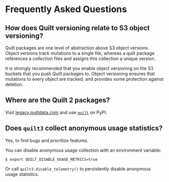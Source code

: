 # Frequently Asked Questions

## How does Quilt versioning relate to S3 object versioning?

Quilt packages are one level of abstraction above S3 object versions. Object versions track mutations to a single file, whereas a quilt package references a _collection_ files and assigns this collection a unique version.

It is strongly recommended that you enable object versioning on the S3 buckets that you push Quilt packages to. Object versioning ensures that mutations to every object are tracked, and provides some protection against deletion.

## Where are the Quilt 2 packages?

Visit [legacy.quiltdata.com](https://legacy.quiltdata.com/) and use [`quilt`](https://pypi.org/project/quilt/) on PyPI.

## Does `quilt3` collect anonymous usage statistics?

Yes, to find bugs and prioritize features.

You can disable anonymous usage collection with an environment variable:

```text
$ export QUILT_DISABLE_USAGE_METRICS=true
```

Or call `quilt3.disable_telemetry()` to persistently disable anonymous usage statistics.

